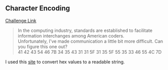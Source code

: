 **Character Encoding**
-------------
[Challenge Link](https://ctflearn.com/challenge/115)  

> In the computing industry, standards are established to facilitate information interchanges among American coders.  
> Unfortunately, I've made communication a little bit more difficult. Can you figure this one out?  
> 41 42 43 54 46 7B 34 35 43 31 31 5F 31 35 5F 55 35 33 46 55 4C 7D

I used this [site](https://coding.tools/hex-to-ascii) to convert hex values to a readable string.
